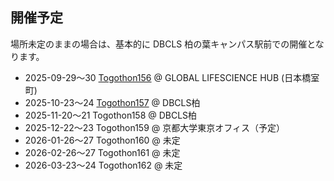 ## 開催予定

場所未定のままの場合は、基本的に DBCLS 柏の葉キャンパス駅前での開催となります。

* 2025-09-29〜30 [Togothon156](https://github.com/dbcls/Togothon/wiki/Togothon156)  @ GLOBAL LIFESCIENCE HUB (日本橋室町)
* 2025-10-23〜24 [Togothon157](https://github.com/dbcls/Togothon/wiki/Togothon157) @ DBCLS柏
* 2025-11-20〜21 Togothon158 @ DBCLS柏
* 2025-12-22〜23 Togothon159 @ 京都大学東京オフィス（予定）
* 2026-01-26〜27 Togothon160 @ 未定
* 2026-02-26〜27 Togothon161 @ 未定
* 2026-03-23〜24 Togothon162 @ 未定

